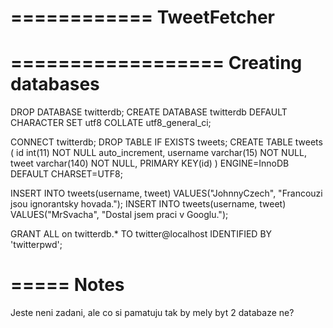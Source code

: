 ============
TweetFetcher
============

==================
Creating databases
==================

DROP DATABASE twitterdb;
CREATE DATABASE twitterdb DEFAULT CHARACTER SET utf8 COLLATE utf8_general_ci;

CONNECT twitterdb;
DROP TABLE IF EXISTS tweets;
CREATE TABLE tweets (
	id int(11) NOT NULL auto_increment,
	username varchar(15) NOT NULL,
	tweet varchar(140) NOT NULL,
	PRIMARY KEY(id)
) ENGINE=InnoDB DEFAULT CHARSET=UTF8;

INSERT INTO tweets(username, tweet) VALUES("JohnnyCzech", "Francouzi jsou ignorantsky hovada.");
INSERT INTO tweets(username, tweet) VALUES("MrSvacha", "Dostal jsem praci v Googlu.");

GRANT ALL on twitterdb.* TO twitter@localhost IDENTIFIED BY 'twitterpwd';

=====
Notes
=====

Jeste neni zadani, ale co si pamatuju tak by mely byt 2 databaze ne?

